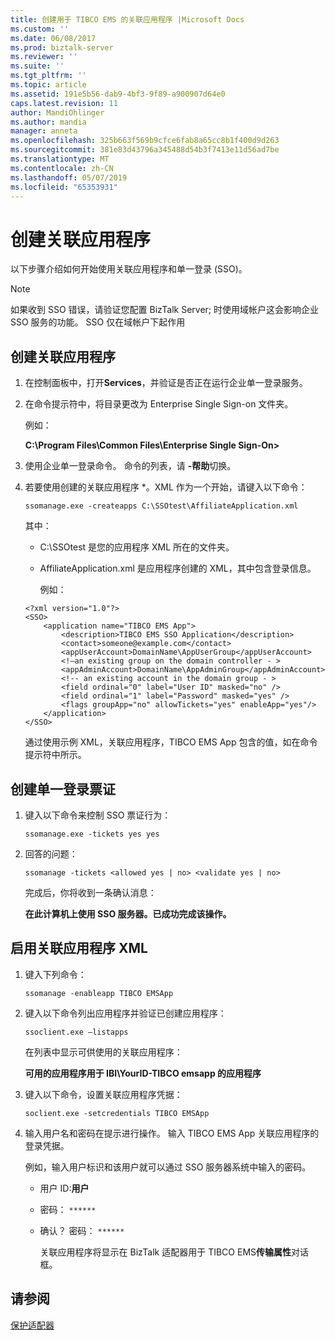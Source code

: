 ```yaml
---
title: 创建用于 TIBCO EMS 的关联应用程序 |Microsoft Docs
ms.custom: ''
ms.date: 06/08/2017
ms.prod: biztalk-server
ms.reviewer: ''
ms.suite: ''
ms.tgt_pltfrm: ''
ms.topic: article
ms.assetid: 191e5b56-dab9-4bf3-9f89-a900907d64e0
caps.latest.revision: 11
author: MandiOhlinger
ms.author: mandia
manager: anneta
ms.openlocfilehash: 325b663f569b9cfce6fab8a65cc8b1f400d9d263
ms.sourcegitcommit: 381e83d43796a345488d54b3f7413e11d56ad7be
ms.translationtype: MT
ms.contentlocale: zh-CN
ms.lasthandoff: 05/07/2019
ms.locfileid: "65353931"
---
```

# <a name="create-affiliate-applications"></a>创建关联应用程序
以下步骤介绍如何开始使用关联应用程序和单一登录 (SSO)。  
  
> [!NOTE]
>  如果收到 SSO 错误，请验证您配置 BizTalk Server; 时使用域帐户这会影响企业 SSO 服务的功能。 SSO 仅在域帐户下起作用  
  
## <a name="create-an-affiliate-application"></a>创建关联应用程序  
  
1. 在控制面板中，打开**Services**，并验证是否正在运行企业单一登录服务。  
  
2. 在命令提示符中，将目录更改为 Enterprise Single Sign-on 文件夹。  
  
    例如：  
  
    **C:\Program Files\Common Files\Enterprise Single Sign-On>**  
  
3. 使用企业单一登录命令。 命令的列表，请 **-帮助**切换。  
  
4. 若要使用创建的关联应用程序 *。XML 作为一个开始，请键入以下命令：  
  
    `ssomanage.exe -createapps C:\SSOtest\AffiliateApplication.xml`  
  
    其中：  
  
   - C:\SSOtest 是您的应用程序 XML 所在的文件夹。  
  
   - AffiliateApplication.xml 是应用程序创建的 XML，其中包含登录信息。  
  
     例如：  
  
   ```  
   <?xml version="1.0"?>  
   <SSO>  
       <application name="TIBCO EMS App">  
           <description>TIBCO EMS SSO Application</description>  
           <contact>someone@example.com</contact>  
           <appUserAccount>DomainName\AppUserGroup</appUserAccount>  
           <!—an existing group on the domain controller - >   
           <appAdminAccount>DomainName\AppAdminGroup</appAdminAccount>  
           <!-- an existing account in the domain group - >   
           <field ordinal="0" label="User ID" masked="no" />  
           <field ordinal="1" label="Password" masked="yes" />  
           <flags groupApp="no" allowTickets="yes" enableApp="yes"/>  
       </application>  
   </SSO>  
   ```  
  
   通过使用示例 XML，关联应用程序，TIBCO EMS App 包含的值，如在命令提示符中所示。  
  
## <a name="create-single-sign-on-tickets"></a>创建单一登录票证  
  
1.  键入以下命令来控制 SSO 票证行为：  
  
     `ssomanage.exe -tickets yes yes`  
  
2.  回答的问题：  
  
     `ssomanage -tickets <allowed yes | no> <validate yes | no>`  
  
     完成后，你将收到一条确认消息：  
  
     **在此计算机上使用 SSO 服务器。已成功完成该操作。**  
  
## <a name="enable-affiliate-application-xml"></a>启用关联应用程序 XML  
  
1. 键入下列命令：  
  
    `ssomanage -enableapp TIBCO EMSApp`  
  
2. 键入以下命令列出应用程序并验证已创建应用程序：  
  
    `ssoclient.exe –listapps`  
  
    在列表中显示可供使用的关联应用程序：  
  
    **可用的应用程序用于 IBI\YourID-TIBCO emsapp 的应用程序**  
  
3. 键入以下命令，设置关联应用程序凭据：  
  
    `soclient.exe -setcredentials TIBCO EMSApp`  
  
4. 输入用户名和密码在提示进行操作。 输入 TIBCO EMS App 关联应用程序的登录凭据。  
  
    例如，输入用户标识和该用户就可以通过 SSO 服务器系统中输入的密码。  
  
   - 用户 ID:**用户**  
  
   - 密码： `******`  
  
   - 确认？ 密码： `******`  
  
     关联应用程序将显示在 BizTalk 适配器用于 TIBCO EMS**传输属性**对话框。  
  
## <a name="see-also"></a>请参阅  
[保护适配器](../core/security-in-biztalk-adapter-for-tibco-ems.md)